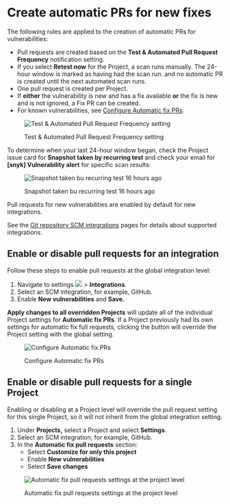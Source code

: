 # Create automatic PRs for new fixes

The following rules are applied to the creation of automatic PRs for vulnerabilities:

* Pull requests are created based on the **Test & Automated Pull Request Frequency** notification setting.
* If you select **Retest now** for the Project, a scan runs manually. The 24-hour window is marked as having had the scan run. and no automatic PR is created until the next automated scan runs.
* One pull request is created per Project.
* If **either** the vulnerability is new and has a fix available **or** the fix is new and is not ignored, a Fix PR can be created.
* For known vulnerabilities, see [Configure Automatic fix PRs](automated-fix-pull-requests-for-backlog-issues-and-known-vulnerabilities.md).

<figure><img src="../../../.gitbook/assets/os1.png" alt="Test &#x26; Automated Pull Request Frequency setting"><figcaption><p>Test &#x26; Automated Pull Request Frequency setting</p></figcaption></figure>

To determine when your last 24-hour window began, check the Project issue card for **Snapshot taken by recurring test** and check your email for **\[snyk] Vulnerability alert** for specific scan results:

<figure><img src="../../../.gitbook/assets/os2.png" alt="Snapshot taken bu recurring test 16 hours ago"><figcaption><p>Snapshot taken bu recurring test 16 hours ago</p></figcaption></figure>

Pull requests for new vulnerabilities are enabled by default for new integrations.

See the [Git repository SCM integrations](../../../integrate-with-snyk/git-repositories-scms-integrations-with-snyk/) pages for details about supported integrations.

## Enable or disable pull requests for an integration

Follow these steps to enable pull requests at the global integration level:

1. Navigate to settings ![](../../../.gitbook/assets/cog\_icon.png) > **Integrations**.
2. Select an SCM integration, for example, GitHub.
3. Enable **New vulnerabilities** and **Save.**

**Apply changes to all overridden Projects** will update all of the individual Project settings for **Automatic fix PRs**. If a Project previously had its own settings for automatic fix full requests, clicking the button will override the Project setting with the global setting.

<figure><img src="../../../.gitbook/assets/Screenshot 2023-05-03 at 14.49.59.png" alt="Configure Automatic fix PRs"><figcaption><p>Configure Automatic fix PRs</p></figcaption></figure>

## Enable or disable pull requests for a single Project

Enabling or disabling at a Project level will override the pull request setting for this single Project, so it will not inherit from the global integration setting.

1. Under **Projects,** select a Project and select **Settings**.
2. Select an SCM integration, for example, GitHub.
3. In the **Automatic fix pull requests** section:
   * Select **Customize for only this project**
   * Enable **New vulnerabilities**
   * Select **Save changes**

<figure><img src="../../../.gitbook/assets/os3.png" alt="Automatic fix pull requests settings at the project level"><figcaption><p>Automatic fix pull requests settings at the project level</p></figcaption></figure>
